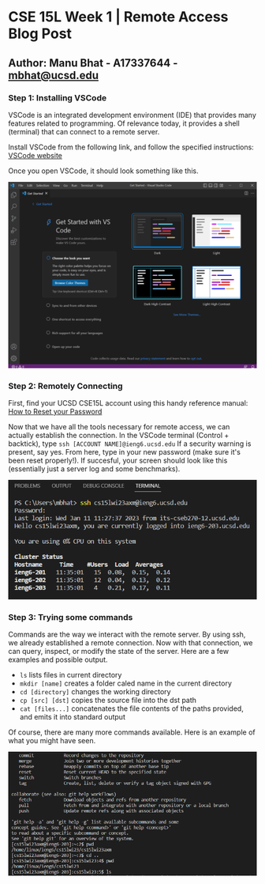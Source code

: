 # CSE 15L Week 1 | Remote Access Blog Post
## Author: Manu Bhat - A17337644 - mbhat@ucsd.edu

### Step 1: Installing VSCode
VSCode is an integrated development environment (IDE) that provides many features related to programming. Of relevance today, it provides a shell (terminal) that can connect to a remote server. 

Install VSCode from the following link, and follow the specified instructions: [VSCode website](https://code.visualstudio.com/)

Once you open VSCode, it should look something like this.

![vscode](vscode.png)

### Step 2: Remotely Connecting

First, find your UCSD CSE15L account using this handy reference manual: [How to Reset your Password](https://docs.google.com/document/d/1hs7CyQeh-MdUfM9uv99i8tqfneos6Y8bDU0uhn1wqho/edit)

Now that we have all the tools necessary for remote access, we can actually establish the connection. In the VSCode terminal (Control + backtick), type ```ssh [ACCOUNT NAME]@ieng6.ucsd.edu``` If a security warning is present, say yes. From here, type in your new password (make sure it's been reset properly!). If succesful, your screen should look like this (essentially just a server log and some benchmarks).

![remoteaccess](remoteaccess.png)

### Step 3: Trying some commands
Commands are the way we interact with the remote server. By using ssh, we already established a remote connection. Now with that connection, we can query, inspect, or modify the state of the server. Here are a few examples and possible output. 

- ```ls``` lists files in current directory
- ```mkdir [name]``` creates a folder caled name in the current directory
- ```cd [directory]``` changes the working directory
- ```cp [src] [dst]``` copies the source file into the dst path
- ```cat [files...]``` concatenates the file contents of the paths provided, and emits it into standard output

Of course, there are many more commands available. Here is an example of what you might have seen.

![commands](commands.png)
